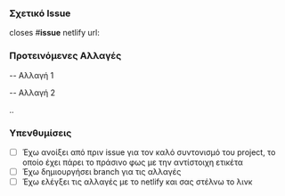 ### Σχετικό Issue
closes #**issue**
netlify url:

### Προτεινόμενες Αλλαγές
-- Αλλαγή 1

-- Αλλαγή 2

..

### Υπενθυμίσεις
- [ ] Έχω ανοίξει από πριν issue για τον καλό συντονισμό του project, το οποίο έχει πάρει το πράσινο φως με την αντίστοιχη ετικέτα
- [ ] Έχω δημιουργήσει branch για τις αλλαγές
- [ ] Έχω ελέγξει τις αλλαγές με το netlify και σας στέλνω το λινκ
